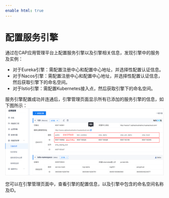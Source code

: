 ```yaml
---
enable html: true
---
```

# 配置服务引擎

通过在CAP应用管理平台上配置服务引擎以及引擎相关信息，发现引擎中的服务及实例：
* 对于Eureka引擎：需配置注册中心和配置中心地址，并选择性配置认证信息。
* 对于Nacos引擎：需配置注册中心和配置中心地址，并选择性配置认证信息，然后获取引擎下的命名空间。
* 对于Istio引擎：需配置Kubernetes接入点，然后获取引擎下的命名空间。

服务引擎配置成功并连通后，引擎管理页面显示所有已添加的服务引擎的信息，如下图所示：       
![](fig/yinqing-list.png)                   

您可以在引擎管理页面中，查看引擎的配置信息，以及引擎中包含的命名空间名称及ID。